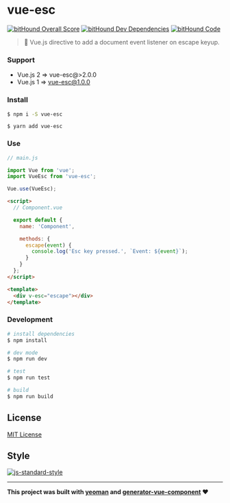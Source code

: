 # vue-esc
[![bitHound Overall Score](https://www.bithound.io/github/ianaya89/vue-esc/badges/score.svg)](https://www.bithound.io/github/ianaya89/vue-esc)
[![bitHound Dev Dependencies](https://www.bithound.io/github/ianaya89/vue-esc/badges/devDependencies.svg)](https://www.bithound.io/github/ianaya89/vue-esc/master/dependencies/npm)
[![bitHound Code](https://www.bithound.io/github/ianaya89/vue-esc/badges/code.svg)](https://www.bithound.io/github/ianaya89/vue-esc)

> :running: Vue.js directive to add a document event listener on escape keyup.

### Support
- Vue.js 2 => vue-esc@>2.0.0
- Vue.js 1 => vue-esc@1.0.0

### Install
```bash
$ npm i -S vue-esc
```
```
$ yarn add vue-esc
```

### Use

```javascript
// main.js

import Vue from 'vue';
import VueEsc from 'vue-esc';

Vue.use(VueEsc);
```

```html
<script>
  // Component.vue

  export default {
    name: 'Component',

    methods: {
      escape(event) {
        console.log('Esc key pressed.', `Event: ${event}`);
      }
    }
  };
</script>

<template>
  <div v-esc="escape"></div>
</template>
```

### Development

```bash
# install dependencies
$ npm install

# dev mode
$ npm run dev

# test
$ npm run test

# build
$ npm run build
```

## License
[MIT License](https://github.com/ndelvalle/vue-esc/blob/master/LICENSE)


## Style
[![js-standard-style](https://cdn.rawgit.com/feross/standard/master/badge.svg)](http://standardjs.com)

___
**This project was built with [yeoman](http://yeoman.io/) and [generator-vue-component](https://github.com/ianaya89/generator-vue-component) ❤️**
